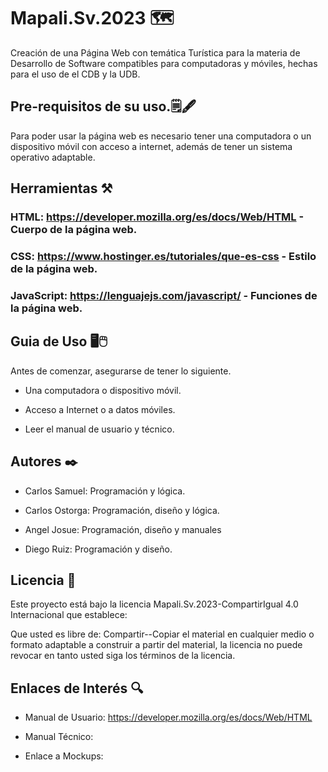 # Mapali.Sv.2023 🗺️

Creación de una Página Web con temática Turística para la materia de Desarrollo de Software compatibles para computadoras y móviles, hechas para el uso de el CDB y la UDB.

## Pre-requisitos de su uso.🗒️🖋️
Para poder usar la página web es necesario tener una computadora o un dispositivo móvil con acceso a internet, además de tener un sistema operativo adaptable.

## Herramientas ⚒️

### HTML: https://developer.mozilla.org/es/docs/Web/HTML - Cuerpo de la página web.
### CSS: https://www.hostinger.es/tutoriales/que-es-css - Estilo de la página web.
### JavaScript: https://lenguajejs.com/javascript/ - Funciones de la página web.

## Guia de Uso 🖥️🖱️

Antes de comenzar, asegurarse de tener lo siguiente.

+ Una computadora o dispositivo móvil.

+ Acceso a Internet o a datos móviles.

+ Leer el manual de usuario y técnico.

## Autores ✒️

+ Carlos Samuel: Programación y lógica.

+ Carlos Ostorga: Programación, diseño y lógica.

+ Angel Josue: Programación, diseño y manuales

+ Diego Ruiz: Programación y diseño.

## Licencia 🪪

Este proyecto está bajo la licencia Mapali.Sv.2023-CompartirIgual 4.0 Internacional que establece:

Que usted es libre de: Compartir--Copiar el material en cualquier medio o formato adaptable a construir a partir del material, la licencia no puede revocar en tanto usted siga los términos de la licencia.

## Enlaces de Interés 🔍

+ Manual de Usuario: https://developer.mozilla.org/es/docs/Web/HTML

+ Manual Técnico:

+ Enlace a Mockups:
